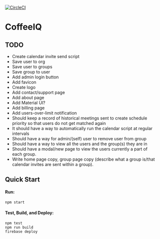 [![CircleCI](https://circleci.com/bb/benshope/coffeeiq.svg?style=svg&circle-token=520c5f98bda3f7f45656e8de7c96f37e4b03c138)](https://circleci.com/bb/benshope/coffeeiq)

# CoffeeIQ

## TODO
- Create calendar invite send script
- Save user to org
- Save user to groups
- Save group to user
- Add admin login button
- Add favicon
- Create logo
- Add contact/support page
- Add about page
- Add Material UI?
- Add billing page
- Add users-over-limit notification
- Should keep a record of historical meetings sent to create schedule priority so that users do not get matched again
- It should have a way to automatically run the calendar script at regular intervals 
- Should have a way for admin/(self) user to remove user from group
- Should have a way to view all the users and the group(s) they are in
- Should have a modal/new page to view the users currently a part of each group.
- Write home page copy, group page copy (describe what a group is/that calendar invites are sent within a group).






Quick Start
-----------

#### Run:
```shell
npm start
```

#### Test, Build, and Deploy:
```shell
npm test
npm run build
firebase deploy
```